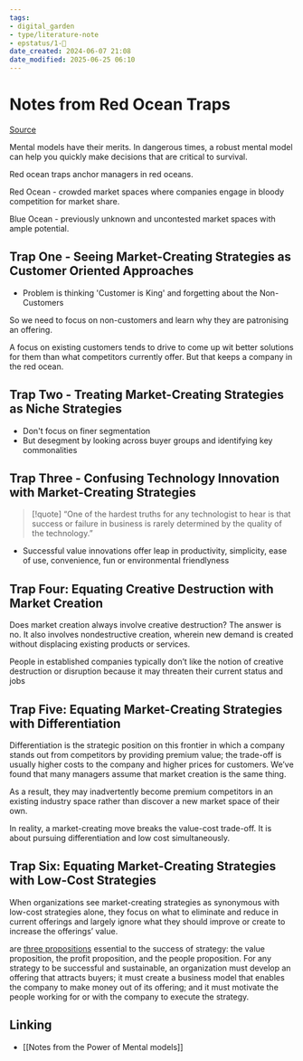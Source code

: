 ```yaml
---
tags: 
- digital_garden
- type/literature-note
- epstatus/1-🌱
date_created: 2024-06-07 21:08
date_modified: 2025-06-25 06:10
---
```

# Notes from Red Ocean Traps

[Source](https://hbr.org/2015/03/red-ocean-traps?ab=at_art_art_1x4_s03)

Mental models have their merits. In dangerous times, a robust mental model can help you quickly make decisions that are critical to survival.

Red ocean traps anchor managers in red oceans.

Red Ocean - crowded market spaces where companies engage in bloody competition for market share.

Blue Ocean - previously unknown and uncontested market spaces with ample potential.

## Trap One - Seeing Market-Creating Strategies as Customer Oriented Approaches

+ Problem is thinking 'Customer is King' and forgetting about the Non-Customers

So we need to focus on non-customers and learn why they are patronising an offering.

A focus on existing customers tends to drive to come up wit better solutions for them than what competitors currently offer. But that keeps a company in the red ocean.

## Trap Two - Treating Market-Creating Strategies as Niche Strategies

+ Don't focus on finer segmentation
+ But desegment by looking across buyer groups and identifying key commonalities

## Trap Three - Confusing Technology Innovation with Market-Creating Strategies

> [!quote]
> “One of the hardest truths for any technologist to hear is that success or failure in business is rarely determined by the quality of the technology.”

+ Successful value innovations offer leap in productivity, simplicity, ease of use, convenience, fun or environmental friendlyness

## Trap Four: Equating Creative Destruction with Market Creation

Does market creation always involve creative destruction? The answer is no.
It also involves nondestructive creation, wherein new demand is created without displacing existing products or services.

People in established companies typically don’t like the notion of creative destruction or disruption because it may threaten their current status and jobs

## Trap Five: Equating Market-Creating Strategies with Differentiation

Differentiation is the strategic position on this frontier in which a company stands out from competitors by providing premium value; the trade-off is usually higher costs to the company and higher prices for customers. We’ve found that many managers assume that market creation is the same thing.

As a result, they may inadvertently become premium competitors in an existing industry space rather than discover a new market space of their own.

In reality, a market-creating move breaks the value-cost trade-off. It is about pursuing differentiation and low cost simultaneously.

## Trap Six: Equating Market-Creating Strategies with Low-Cost Strategies

When organizations see market-creating strategies as synonymous with low-cost strategies alone, they focus on what to eliminate and reduce in current offerings and largely ignore what they should improve or create to increase the offerings’ value.

are [three propositions](https://hbr.org/2009/09/how-strategy-shapes-structure) essential to the success of strategy: the value proposition, the profit proposition, and the people proposition. For any strategy to be successful and sustainable, an organization must develop an offering that attracts buyers; it must create a business model that enables the company to make money out of its offering; and it must motivate the people working for or with the company to execute the strategy.

## Linking

+ [[Notes from the Power of Mental models]]